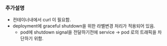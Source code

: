 ### 추가설명
* 컨테이너내에서 curl 이 필요함.
* deployment에 graceful shutdown을 위한 라벨변경 처리가 적용되어 있음.
  - pod에 shutdown signal을 전달하기전에 service -> pod 로의 트래픽을 차단하기 위함.